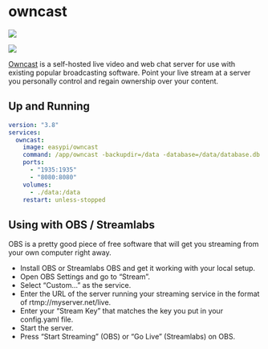 owncast
=======

[![](https://github.com/easypi/docker-owncast/actions/workflows/build.yaml/badge.svg)](https://github.com/EasyPi/docker-owncast)

[![](http://dockeri.co/image/easypi/owncast)](https://hub.docker.com/r/easypi/owncast)

[Owncast][1] is a self-hosted live video and web chat server for use with
existing popular broadcasting software. Point your live stream at a server you
personally control and regain ownership over your content.

## Up and Running

```yaml
version: "3.8"
services:
  owncast:
    image: easypi/owncast
    command: /app/owncast -backupdir=/data -database=/data/database.db
    ports:
      - "1935:1935"
      - "8080:8080"
    volumes:
      - ./data:/data
    restart: unless-stopped
```

## Using with OBS / Streamlabs

OBS is a pretty good piece of free software that will get you streaming from your own computer right away.

- Install OBS or Streamlabs OBS and get it working with your local setup.
- Open OBS Settings and go to “Stream”.
- Select “Custom…” as the service.
- Enter the URL of the server running your streaming service in the format of rtmp://myserver.net/live.
- Enter your “Stream Key” that matches the key you put in your config.yaml file.
- Start the server.
- Press “Start Streaming” (OBS) or “Go Live” (Streamlabs) on OBS.

[1]: https://owncast.online/
